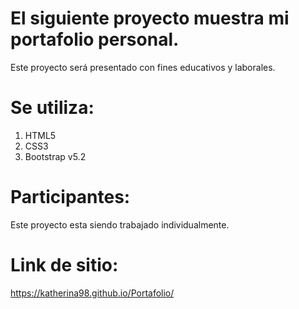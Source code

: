# El siguiente proyecto muestra mi portafolio personal.
Este proyecto será presentado con fines educativos y laborales.

# Se utiliza: 
1. HTML5
1. CSS3
1. Bootstrap v5.2

# Participantes:
Este proyecto esta siendo trabajado individualmente.

# Link de sitio: 
https://katherina98.github.io/Portafolio/
